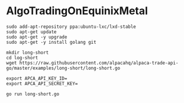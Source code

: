 # AlgoTradingOnEquinixMetal

```
sudo add-apt-repository ppa:ubuntu-lxc/lxd-stable
sudo apt-get update
sudo apt-get -y upgrade
sudo apt-get -y install golang git
```

```
mkdir long-short
cd log-short
wget https://raw.githubusercontent.com/alpacahq/alpaca-trade-api-go/master/examples/long-short/long-short.go
```

```
export APCA_API_KEY_ID=
export APCA_API_SECRET_KEY=
```


```
go run long-short.go
```
